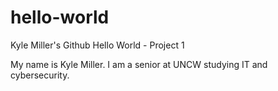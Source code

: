 # hello-world
Kyle Miller's Github Hello World - Project 1

My name is Kyle Miller. I am a senior at UNCW studying IT and cybersecurity.
